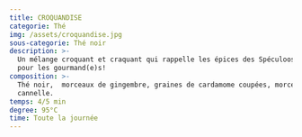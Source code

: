 ```yaml
---
title: CROQUANDISE
categorie: Thé
img: /assets/croquandise.jpg
sous-categorie: Thé noir
description: >-
  Un mélange croquant et craquant qui rappelle les épices des Spéculoos. Le thé
  pour les gourmand(e)s! 
composition: >-
  Thé noir,  morceaux de gingembre, graines de cardamome coupées, morceaux de
  cannelle.
temps: 4/5 min
degree: 95°C
time: Toute la journée
---
```


